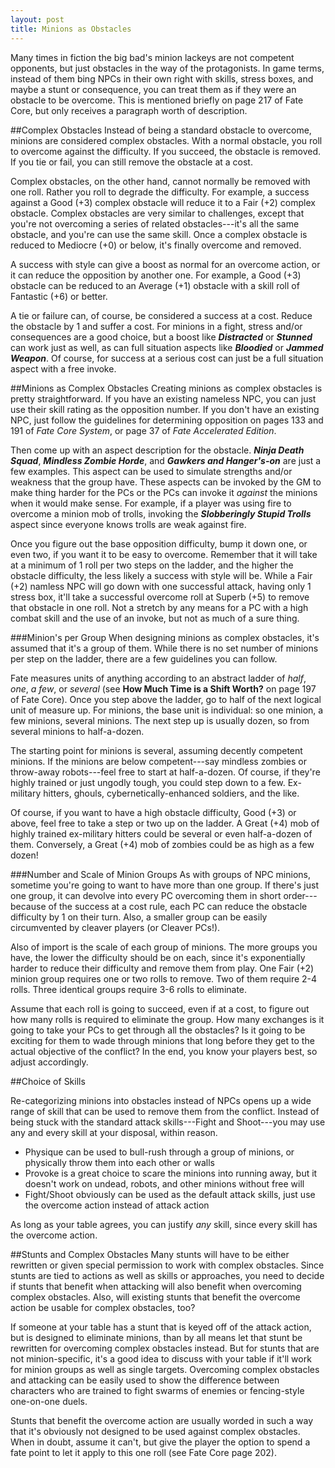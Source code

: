 ```yaml
---
layout: post
title: Minions as Obstacles
---
```


Many times in fiction the big bad's minion lackeys are not competent opponents, but just obstacles in the way of the protagonists. In game terms, instead of them bing NPCs in their own right with skills, stress boxes, and maybe a stunt or consequence, you can treat them as if they were an obstacle to be overcome. This is mentioned briefly on page 217 of Fate Core, but only receives a paragraph worth of description.

<!--more-->

##Complex Obstacles
Instead of being a standard obstacle to overcome, minions are considered complex obstacles. With a normal obstacle, you roll to overcome against the difficulty. If you succeed, the obstacle is removed. If you tie or fail, you can still remove the obstacle at a cost.

Complex obstacles, on the other hand, cannot normally be removed with one roll. Rather you roll to degrade the difficulty. For example, a success against a Good (+3) complex obstacle will reduce it to a Fair (+2) complex obstacle. Complex obstacles are very similar to challenges, except that you're not overcoming a series of related obstacles---it's all the same obstacle, and you're can use the same skill. Once a complex obstacle is reduced to Mediocre (+0) or below, it's finally overcome and removed.

A success with style can give a boost as normal for an overcome action, or it can reduce the opposition by another one. For example, a Good (+3) obstacle can be reduced to an Average (+1) obstacle with a skill roll of Fantastic (+6) or better.

A tie or failure can, of course, be considered a success at a cost. Reduce the obstacle by 1 and suffer a cost. For minions in a fight, stress and/or consequences are a good choice, but a boost like ***Distracted*** or ***Stunned*** can work just as well, as can full situation aspects like ***Bloodied*** or ***Jammed Weapon***. Of course, for success at a serious cost can just be a full situation aspect with a free invoke.

##Minions as Complex Obstacles
Creating minions as complex obstacles is pretty straightforward. If you have an existing nameless NPC, you can just use their skill rating as the opposition number. If you don't have an existing NPC, just follow the guidelines for determining opposition on pages 133 and 191 of *Fate Core System*, or page 37 of *Fate Accelerated Edition*.

Then come up with an aspect description for the obstacle. ***Ninja Death Squad***, ***Mindless Zombie Horde***, and ***Gawkers and Hanger's-on*** are just a few examples. This aspect can be used to simulate strengths and/or weakness that the group have. These aspects can be invoked by the GM to make thing harder for the PCs or the PCs can invoke it *against* the minions when it would make sense. For example, if a player was using fire to overcome a minion mob of trolls, invoking the ***Slobberingly Stupid Trolls*** aspect since everyone knows trolls are weak against fire.

Once you figure out the base opposition difficulty, bump it down one, or even two, if you want it to be easy to overcome. Remember that it will take at a minimum of 1 roll per two steps on the ladder, and the higher the obstacle difficulty, the less likely a success with style will be. While a Fair (+2) namless NPC will go down with one successful attack, having only 1 stress box, it'll take a successful overcome roll at Superb (+5) to remove that obstacle in one roll. Not a stretch by any means for a PC with a high combat skill and the use of an invoke, but not as much of a sure thing.

###Minion's per Group
When designing minions as complex obstacles, it's assumed that it's a group of them. While there is no set number of minions per step on the ladder, there are a few guidelines you can follow.

Fate measures units of anything according to an abstract ladder of *half*, *one*, *a few*, or *several* (see **How Much Time is a Shift Worth?** on page 197 of Fate Core).  Once you step above the ladder, go to half of the next logical unit of measure up. For minions, the base unit is individual: so one minion, a few minions, several minions. The next step up is usually dozen, so from several minions to half-a-dozen.

The starting point for minions is several, assuming decently competent minions. If the minions are below competent---say mindless zombies or throw-away robots---feel free to start at half-a-dozen. Of course, if they're highly trained or just ungodly tough, you could step down to a few. Ex-military hitters, ghouls, cybernetically-enhanced soldiers, and the like. 

Of course, if you want to have a high obstacle difficulty, Good (+3) or above, feel free to take a step or two up on the ladder. A Great (+4) mob of highly trained ex-military hitters could be several or even half-a-dozen of them. Conversely, a Great (+4) mob of zombies could be as high as a few dozen!

###Number and Scale of Minion Groups
As with groups of NPC minions, sometime you're going to want to have more than one group. If there's just one group, it can devolve into every PC overcoming them in short order---because of the success at a cost rule, each PC can reduce the obstacle difficulty by 1 on their turn. Also, a smaller group can be easily circumvented by cleaver players (or Cleaver PCs!). 

Also of import is the scale of each group of minions. The more groups you have, the lower the difficulty should be on each, since it's exponentially harder to reduce their difficulty and remove them from play. One Fair (+2) minion group requires one or two rolls to remove. Two of them require 2-4 rolls. Three identical groups require 3-6 rolls to eliminate.

Assume that each roll is going to succeed, even if at a cost, to figure out how many rolls is required to eliminate the group. How many exchanges is it going to take your PCs to get through all the obstacles? Is it going to be exciting for them to wade through minions that long before they get to the actual objective of the conflict? In the end, you know your players best, so adjust accordingly.

##Choice of Skills

Re-categorizing minions into obstacles instead of NPCs opens up a wide range of skill that can be used to remove them from the conflict. Instead of being stuck with the standard attack skills---Fight and Shoot---you may use any and every skill at your disposal, within reason.

* Physique can be used to bull-rush through a group of minions, or physically throw them into each other or walls
* Provoke is a great choice to scare the minions into running away, but it doesn't work on undead, robots, and other minions without free will
* Fight/Shoot obviously can be used as the default attack skills, just use the overcome action instead of attack action

As long as your table agrees, you can justify *any* skill, since every skill has the overcome action.

##Stunts and Complex Obstacles
Many stunts will have to be either rewritten or given special permission to work with complex obstacles. Since stunts are tied to actions as well as skills or approaches, you need to decide if stunts that benefit when attacking will also benefit when overcoming complex obstacles. Also, will existing stunts that benefit the overcome action be usable for complex obstacles, too?

If someone at your table has a stunt that is keyed off of the attack action, but is designed to eliminate minions, than by all means let that stunt be rewritten for overcoming complex obstacles instead. But for stunts that are not minion-specific, it's a good idea to discuss with your table if it'll work for minion groups as well as single targets. Overcoming complex obstacles and attacking can be easily used to show the difference between characters who are trained to fight swarms of enemies or fencing-style one-on-one duels.

Stunts that benefit the overcome action are usually worded in such a way that it's obviously not designed to be used against complex obstacles. When in doubt, assume it can't, but give the player the option to spend a fate point to let it apply to this one roll (see Fate Core page 202).

